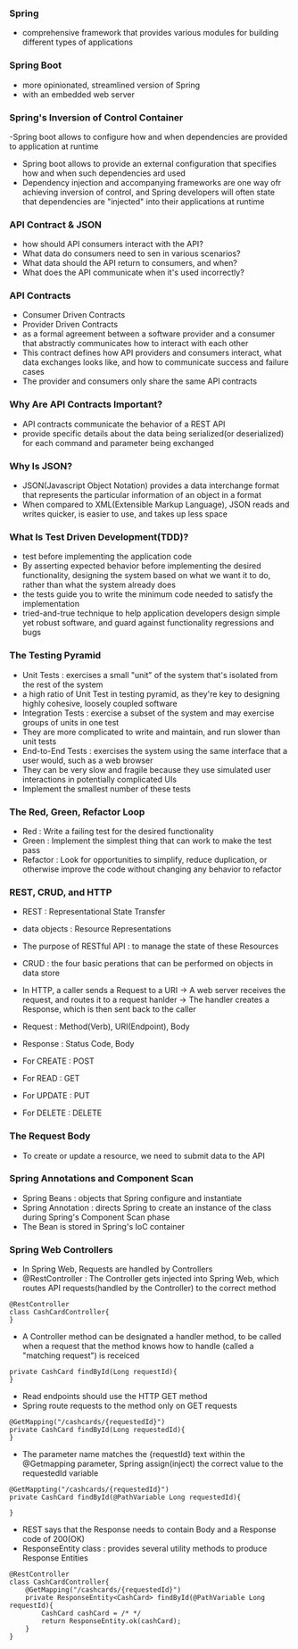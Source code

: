 ### Spring
- comprehensive framework that provides various modules for building different types of applications

### Spring Boot
- more opinionated, streamlined version of Spring
- with an embedded web server

### Spring's Inversion of Control Container
-Spring boot allows to configure how and when dependencies are provided to application at runtime
- Spring boot allows to provide an external configuration that specifies how and when such dependencies ard used
- Dependency injection and accompanying frameworks are one way ofr achieving inversion of control, and Spring developers 
will often state that dependencies are "injected" into their applications at runtime

### API Contract & JSON

- how should API consumers interact with the API?
- What data do consumers need to sen in various scenarios?
- What data should the API return to consumers, and when?
- What does the API communicate when it's used incorrectly?

### API Contracts

- Consumer Driven Contracts
- Provider Driven Contracts
- as a formal agreement between a software provider and a consumer that abstractly communicates how to interact
with each other
- This contract defines how API providers and consumers interact, what data exchanges looks like,
and how to communicate success and failure cases
- The provider and consumers only share the same API contracts

### Why Are API Contracts Important?

- API contracts communicate the behavior of a REST API
- provide specific details about the data being serialized(or deserialized) for each command and parameter being exchanged

### Why Is JSON?

- JSON(Javascript Object Notation) provides a data interchange format that represents the particular information of
an object in a format
- When compared to XML(Extensible Markup Language), JSON reads and writes quicker, is easier to use, and takes up less space


### What Is Test Driven Development(TDD)?

- test before implementing the application code
- By asserting expected behavior before implementing the desired functionality, designing the system based on 
what we want it to do, rather than what the system already does
- the tests guide you to write the minimum code needed to satisfy the implementation
- tried-and-true technique to help application developers design simple yet robust software, and guard against functionality
regressions and bugs

### The Testing Pyramid

- Unit Tests : exercises a small "unit" of the system that's isolated from the rest of the system
- a high ratio of Unit Test in testing pyramid, as they're key to designing highly cohesive, loosely coupled software
- Integration Tests : exercise a subset of the system and may exercise groups of units in one test
- They are more complicated to write and maintain, and run slower than unit tests
- End-to-End Tests : exercises the system using the same interface that a user would, such as a web browser
- They can be very slow and fragile because they use simulated user interactions in potentially complicated UIs
- Implement the smallest number of these tests

### The Red, Green, Refactor Loop

- Red : Write a failing test for the desired functionality
- Green : Implement the simplest thing that can work to make the test pass
- Refactor : Look for opportunities to simplify, reduce duplication, or otherwise improve the code without changing 
any behavior to refactor

### REST, CRUD, and HTTP

- REST : Representational State Transfer
- data objects : Resource Representations
- The purpose of RESTful API : to manage the state of these Resources
- CRUD : the four basic perations that can be performed on objects in data store
- In HTTP, a caller sends a Request to a URI -> A web server receives the request, and routes it to a request hanlder 
-> The handler creates a Response, which is then sent back to the caller

- Request : Method(Verb), URI(Endpoint), Body
- Response : Status Code, Body

- For CREATE : POST
- For READ : GET
- For UPDATE : PUT
- For DELETE : DELETE

### The Request Body

- To create or update a resource, we need to submit data to the API

### Spring Annotations and Component Scan

- Spring Beans : objects that Spring configure and instantiate
- Spring Annotation : directs Spring to create an instance of the class during Spring's Component Scan phase
- The Bean is stored in Spring's IoC container

### Spring Web Controllers

- In Spring Web, Requests are handled by Controllers
- @RestController : The Controller gets injected into Spring Web, which routes API requests(handled by the Controller) 
to the correct method

``` 
@RestController 
class CashCardController{
}
 ```

- A Controller method can be designated a handler method, to be called when a request that the method knows how to handle
  (called a "matching request") is receiced

```
private CashCard findById(Long requestId){
}
```

- Read endpoints should use the HTTP GET method
- Spring route requests to the method only on GET requests

```
@GetMapping("/cashcards/{requestedId}")
private CashCard findById(Long requestedId){
}
```

- The parameter name matches the {requestId} text within the @Getmapping parameter,
Spring assign(inject) the correct value to the requestedId variable

```
@GetMappting("/cashcards/{requestedId}")
private CashCard findById(@PathVariable Long requestedId){

}
```

- REST says that the Response needs to contain Body and a Response code of 200(OK)
- ResponseEntity class : provides several utility methods to produce Response Entities

```
@RestController
class CashCardController{
    @GetMapping("/cashcards/{requestedId}")
    private ResponseEntity<CashCard> findById(@PathVariable Long requestId){
        CashCard cashCard = /* */
        return ResponseEntity.ok(cashCard);
    }
}
```



































